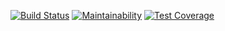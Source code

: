 [![Build Status](https://travis-ci.org/artemka107/project-lvl2-s217.svg?branch=master)](https://travis-ci.org/artemka107/project-lvl2-s217)
[![Maintainability](https://api.codeclimate.com/v1/badges/a99a88d28ad37a79dbf6/maintainability)](https://codeclimate.com/github/artemka107/project-lvl2-s217)
[![Test Coverage](https://api.codeclimate.com/v1/badges/a99a88d28ad37a79dbf6/test_coverage)](https://codeclimate.com/github/artemka107/project-lvl2-s217)


